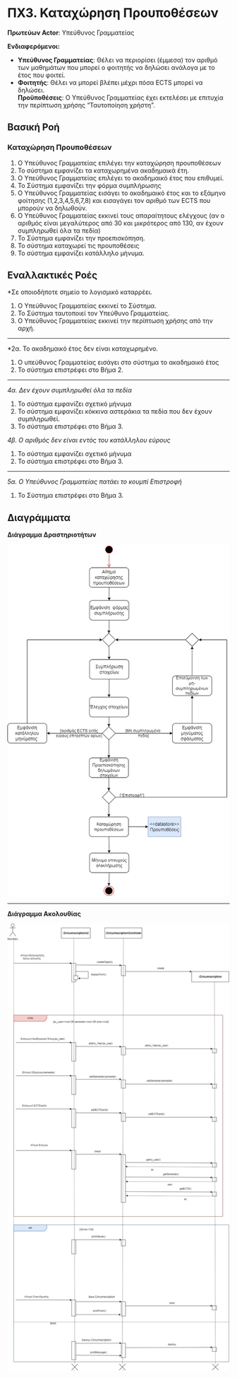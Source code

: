 # ΠΧ3. Καταχώρηση Προυποθέσεων

**Πρωτεύων Actor**: Υπεύθυνος Γραμματείας  

**Ενδιαφερόμενοι:**

- **Υπεύθυνος Γραμματείας**: Θέλει να περιορίσει (έμμεσα) τον αριθμό των μαθημάτων που μπορεί ο φοιτητής να δηλώσει ανάλογα με το έτος που φοιτεί.  
- **Φοιτητής**: Θέλει να μπορεί βλέπει μέχρι πόσα ECTS μπορεί να δηλώσει.  
**Προϋποθέσεις**: Ο Υπεύθυνος Γραμματείας έχει εκτελέσει με επιτυχία την περίπτωση χρήσης “Ταυτοποίηση χρήστη”. 

## Βασική Ροή

### Καταχώρηση Προυποθέσεων
1. Ο Υπεύθυνος Γραμματείας επιλέγει την καταχώρηση προυποθέσεων
2. Το σύστημα εμφανίζει τα καταχωρημένα ακαδημαικά έτη.
3. Ο Υπεύθυνος Γραμματείας επιλέγει το ακαδημαικό έτος που επιθυμεί.
4. Το Σύστημα εμφανίζει την φόρμα συμπλήρωσης 
5. Ο Υπεύθυνος Γραμματείας εισάγει το ακαδημαικό έτος και το εξάμηνο φοίτησης (1,2,3,4,5,6,7,8) και εισαγάγει τον αριθμό των ECTS που μπορούν να δηλωθούν.
5. Ο Υπεύθυνος Γραμματείας εκκινεί τους απαραίτητους ελέγχους (αν ο αριθμός είναι μεγαλύτερος από 30 και μικρότερος από 130, αν έχουν συμπληρωθεί όλα τα πεδία)
6. Το Σύστημα εμφανίζει την προεπισκόπηση. 
7. Το σύστημα καταχωρεί τις προυποθέσεις
8. Το σύστημα εμφανίζει κατάλληλο μήνυμα. 


## Εναλλακτικές Ροές

*Σε οποιοδήποτε σημείο το λογισμικό καταρρέει.
1. Ο Υπεύθυνος Γραμματείας εκκινεί το Σύστημα.
2. Το Σύστημα ταυτοποιεί τον Υπεύθυνο Γραμματείας.
3. Ο Υπεύθυνος Γραμματείας εκκινεί την περίπτωση χρήσης από την αρχή.
---
*2α. Το ακαδημαικό έτος δεν είναι καταχωρημένο.
1. Ο υπεύθυνος Γραμματείας εισάγει στο σύστημα το ακαδημαικό έτος
2. Το σύστημα επιστρέφει στο Βήμα 2.
---
*4α. Δεν έχουν συμπληρωθεί όλα τα πεδία*
1. Το σύστημα εμφανίζει σχετικό μήνυμα
2. Το σύστημα εμφανίζει κόκκινα αστεράκια τα πεδία που δεν έχουν συμπληρωθεί.
3. Το σύστημα επιστρέφει στο Βήμα 3.

*4β. Ο αριθμός δεν είναι εντός του κατάλληλου εύρους*
1. Το σύστημα εμφανίζει σχετικό μήνυμα
2. Το σύστημα επιστρέφει στο Βήμα 3.
---
*5α. Ο Υπεύθυνος Γραμματείας πατάει το κουμπί Επιστροφή*
1. Το Σύστημα επιστρέφει στο Βήμα 3.



## Διαγράμματα
**Διάγραμμα Δραστηριοτήτων**

![Διάγραμμα Δραστηριοτήτων 3](uml/requirements/useCase3.jpg)

---

**Διάγραμμα Ακολουθίας**

![Διαγραμμα Ακολουθίας 3](uml/requirements/sequence3.jpg)


